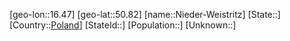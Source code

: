 ﻿---
location: [50.82,16.47]
type: City
tags:
- geo/City


SpocWebEntityId: 32902
isDeleted: false
confidential: public

---
[geo-lon::16.47]
[geo-lat::50.82]
[name::Nieder-Weistritz]
[State::]
[Country::[Poland](geo/Continent/Europe/Poland.md)]
[StateId::]
[Population::]
[Unknown::]


